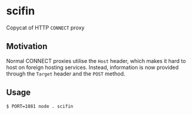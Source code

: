 # scifin
Copycat of HTTP `CONNECT` proxy
## Motivation
Normal CONNECT proxies utilise the `Host` header, which makes it hard to host on foreign hosting services.
Instead, information is now provided through the `Target` header and the `POST` method.
## Usage
`$ PORT=1081 node . scifin`